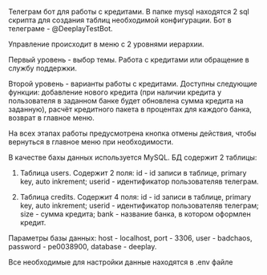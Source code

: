Телеграм бот для работы с кредитами. В папке mysql находятся 2 sql скрипта для создания таблиц необходимой конфигурации. Бот в телеграме - @DeeplayTestBot.

Управление происходит в меню с 2 уровнями иерархии.

Первый уровень - выбор темы. Работа с кредитами или обращение в службу поддержки.


Второй уровень - варианты работы с кредитами. Доступны следующие функции: добавление нового кредита (при наличии кредита у пользователя в заданном банке будет обновлена сумма кредита на заданную), расчёт кредитного пакета в процентах для каждого банка, возврат в главное меню.

На всех этапах работы предусмотрена кнопка отмены действия, чтобы вернуться в главное меню при необходимости.

В качестве бахы данных используется MySQL. БД содержит 2 таблицы:

   1) Таблица users. Содержит 2 поля: id - id записи в таблице, primary key, auto inkrement; userid - идентификатор пользователяв телеграм.
   
   2) Таблица credits. Содержит 4 поля: id - id записи в таблице, primary key, auto inkrement; userid - идентификатор пользователяв телеграм; size - сумма кредита;
                                        bank - название банка, в котором оформлен кредит.
                                        
Параметры базы данных: host - localhost, port - 3306, user - badchaos, password - pe0038900, database - deeplay.

Все необходимые для настройки данные находятся в .env файле
